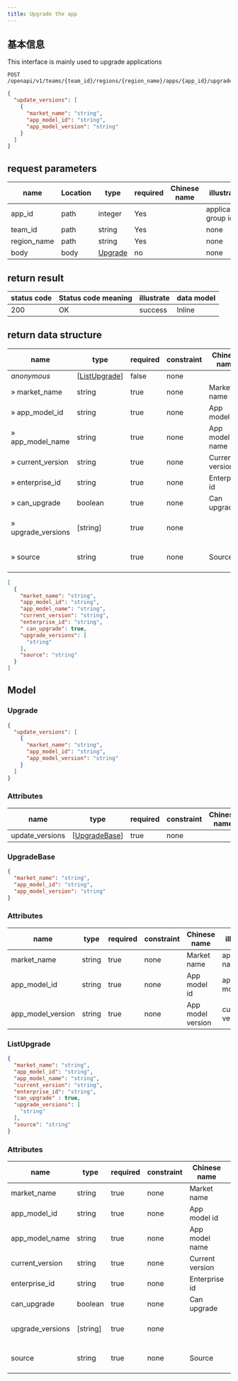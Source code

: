 ```yaml
---
title: Upgrade the app
---
```


## 基本信息

This interface is mainly used to upgrade applications

```shell title="请求路径"
POST /openapi/v1/teams/{team_id}/regions/{region_name}/apps/{app_id}/upgrade
```

```json title="Body 请求体示例"
{
  "update_versions": [
    {
      "market_name": "string",
      "app_model_id": "string",
      "app_model_version": "string"
    }
  ]
}
```

## request parameters

| name                             | Location | type                      | required | Chinese name | illustrate           |
| -------------------------------- | -------- | ------------------------- | -------- | ------------ | -------------------- |
| app_id      | path     | integer                   | Yes      |              | application group id |
| team_id     | path     | string                    | Yes      |              | none                 |
| region_name | path     | string                    | Yes      |              | none                 |
| body                             | body     | [Upgrade](#schemaupgrade) | no       |              | none                 |

## return result

| status code | Status code meaning | illustrate | data model |
| ----------- | ------------------- | ---------- | ---------- |
| 200         | OK                  | success    | Inline     |

## return data structure

| name                                                       | type                                                                                    | required | constraint | Chinese name    | illustrate                   |
| ---------------------------------------------------------- | --------------------------------------------------------------------------------------- | -------- | ---------- | --------------- | ---------------------------- |
| _anonymous_                                                | [[ListUpgrade](#schemalistupgrade)] | false    | none       |                 | none                         |
| » market_name                         | string                                                                                  | true     | none       | Market name     | app store name               |
| » app_model_id   | string                                                                                  | true     | none       | App model id    | application model id         |
| » app_model_name | string                                                                                  | true     | none       | App model name  | 应用模型名称                       |
| » current_version                     | string                                                                                  | true     | none       | Current version | current version              |
| » enterprise_id                       | string                                                                                  | true     | none       | Enterprise id   | enterprise id                |
| » can_upgrade                         | boolean                                                                                 | true     | none       | Can upgrade     | upgradeable                  |
| » upgrade_versions                    | [string]                            | true     | none       |                 | List of upgradeable versions |
| » source                                                   | string                                                                                  | true     | none       | Source          | Application Model Source     |

```json title="响应示例"
[
  {
    "market_name": "string",
    "app_model_id": "string",
    "app_model_name": "string",
    "current_version": "string",
    "enterprise_id": "string",
    " can_upgrade": true,
    "upgrade_versions": [
      "string"
    ],
    "source": "string"
  }
]
```

## Model

### Upgrade<a id="schemaupgrade"></a>

```json
{
  "update_versions": [
    {
      "market_name": "string",
      "app_model_id": "string",
      "app_model_version": "string"
    }
  ]
}
```

### Attributes

| name                                 | type                                                                                    | required | constraint | Chinese name | illustrate |
| ------------------------------------ | --------------------------------------------------------------------------------------- | -------- | ---------- | ------------ | ---------- |
| update_versions | [[UpgradeBase](#schemaupgradebase)] | true     | none       |              | none       |

### UpgradeBase<a id="schemaupgradebase"></a>

```json
{
  "market_name": "string",
  "app_model_id": "string",
  "app_model_version": "string"
}
```

### Attributes

| name                                                        | type   | required | constraint | Chinese name      | illustrate           |
| ----------------------------------------------------------- | ------ | -------- | ---------- | ----------------- | -------------------- |
| market_name                            | string | true     | none       | Market name       | app store name       |
| app_model_id      | string | true     | none       | App model id      | application model id |
| app_model_version | string | true     | none       | App model version | current version      |

### ListUpgrade<a id="schemalistupgrade"></a>

```json
{
  "market_name": "string",
  "app_model_id": "string",
  "app_model_name": "string",
  "current_version": "string",
  "enterprise_id": "string",
  "can_upgrade" : true,
  "upgrade_versions": [
    "string"
  ],
  "source": "string"
}
```

### Attributes

| name                                                     | type                                                         | required | constraint | Chinese name    | illustrate                   |
| -------------------------------------------------------- | ------------------------------------------------------------ | -------- | ---------- | --------------- | ---------------------------- |
| market_name                         | string                                                       | true     | none       | Market name     | app store name               |
| app_model_id   | string                                                       | true     | none       | App model id    | application model id         |
| app_model_name | string                                                       | true     | none       | App model name  | Basic Information            |
| current_version                     | string                                                       | true     | none       | Current version | current version              |
| enterprise_id                       | string                                                       | true     | none       | Enterprise id   | enterprise id                |
| can_upgrade                         | boolean                                                      | true     | none       | Can upgrade     | upgradeable                  |
| upgrade_versions                    | [string] | true     | none       |                 | List of upgradeable versions |
| source                                                   | string                                                       | true     | none       | Source          | Application Model Source     |
